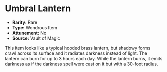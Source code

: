 # Umbral Lantern

- **Rarity:** Rare
- **Type:** Wondrous Item
- **Attunement:** No
- **Source:** Vault of Magic

This item looks like a typical hooded brass lantern, but shadowy forms crawl across its surface and it radiates darkness instead of light. The lantern can burn for up to 3 hours each day. While the lantern burns, it emits darkness as if the darkness spell were cast on it but with a 30-foot radius.
